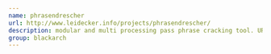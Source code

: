 ```yaml
---
name: phrasendrescher
url: http://www.leidecker.info/projects/phrasendrescher/
description: modular and multi processing pass phrase cracking tool. URL : http://www.leidecker.info/projects/phrasendrescher/ Groups : blackarch blackarch-cracker
group: blackarch
---
```

